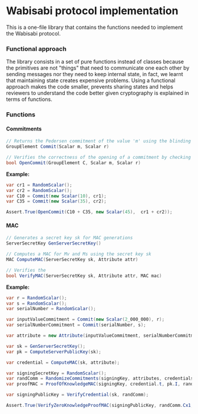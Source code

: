 # Wabisabi protocol implementation

This is a one-file library that contains the functions needed to implement the Wabisabi protocol.

### Functional approach

The library consists in a set of pure functions instead of classes because the primitives are not "things" that need to communicate one each other by sending messages nor they need to keep internal state, in fact, we learnt that maintaining state creates expensive problems. Using a functional approach makes the code smaller, prevents sharing states and helps reviewers to understand the code better given cryptography is explained in terms of functions.

### Functions

#### Commitments

```c#
// Returns the Pedersen commitment of the value 'm' using the blinding factor 'r'. 
GroupElement Commit(Scalar m, Scalar r)

// Verifies the correctness of the opening of a commitment by checking Commit(m, r) == C
bool OpenCommit(GroupElement C, Scalar m, Scalar r)
```

**Example:**

```c#
var cr1 = RandomScalar();
var cr2 = RandomScalar();
var C10 = Commit(new Scalar(10), cr1);
var C35 = Commit(new Scalar(35), cr2);

Assert.True(OpenCommit(C10 + C35, new Scalar(45),  cr1 + cr2));
```

#### MAC


```c#
// Generates a secret key sk for MAC generations
ServerSecretKey GenServerSecretKey()

// Computes a MAC for Mv and Ms using the secret key sk 
MAC ComputeMAC(ServerSecretKey sk, Attribute attr)

// Verifies the 
bool VerifyMAC(ServerSecretKey sk, Attribute attr, MAC mac)
```


**Example:**

```c#
var r = RandomScalar();
var s = RandomScalar();
var serialNumber = RandomScalar();

var inputValueCommitment = Commit(new Scalar(2_000_000), r);
var serialNumberCommitment = Commit(serialNumber, s);

var attribute = new Attribute(inputValueCommitment, serialNumberCommitment);

var sk = GenServerSecretKey();
var pk = ComputeServerPublicKey(sk);

var credential = ComputeMAC(sk, attribute);

var signingSecretKey = RandomScalar();
var randComm = RandomizeCommitments(signingKey, attributes, credentials);
var proofMAC = ProofOfKnowledgeMAC(signingKey, credential.t, pk.I, randComm.Cx0);

var signingPublicKey = VerifyCredential(sk, randComm);

Assert.True(VerifyZeroKnowledgeProofMAC(signingPublicKey, randComm.Cx1, pk.I, randComm.Cx0, proofMAC));
```
